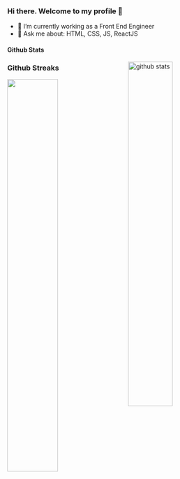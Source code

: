 ### Hi there. Welcome to my profile 👋


- 🔭 I’m currently working as a Front End Engineer 
- 💬 Ask me about: HTML, CSS, JS, ReactJS

#### Github Stats
<img src="https://github-readme-stats.vercel.app/api?username=vishaka27&show_icons=true&theme=gotham" alt="github stats" width="45%" align="right"/>

### Github Streaks
<img src="https://github-readme-streak-stats.herokuapp.com/?user=vishaka27&theme=dark" width="48%" >
